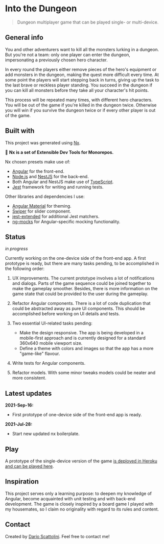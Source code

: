 # Into the Dungeon

> Dungeon multiplayer game that can be played single- or multi-device.

## General info

You and other adventurers want to kill all the monsters lurking in a dungeon.
But you're not a team: only one player can enter the dungeon, impersonating a
previously chosen hero character.

In every round the players either remove pieces of the hero's equipment or add
monsters in the dungeon, making the quest more difficult every time. At some
point the players will start stepping back in turns, giving up the task to the
last brave or reckless player standing. You succeed in the dungeon if you can
kill all monsters before they take all your character's hit points.

This process will be repeated many times, with different hero characters. You
will be out of the game if you're killed in the dungeon twice. Otherwise you
will win if you survive the dungeon twice or if every other player is out of
the game.

## Built with

This project was generated using [Nx](https://nx.dev).

🔎 **Nx is a set of Extensible Dev Tools for Monorepos.**

Nx chosen presets make use of:

* [Angular](https://angular.io/) for the front-end.
* [Node.js](https://nodejs.org/) and [NestJS](https://nestjs.com/) for the back-end.
* Both Angular and NestJS make use of [TypeScript](https://www.typescriptlang.org/).
* [Jest](https://jestjs.io/) framework for writing and running tests.

Other libraries and dependencies I use:

* [Angular Material](https://material.angular.io/) for theming.
* [Swiper](https://swiperjs.com/) for slider component.
* [jest-extended](https://github.com/jest-community/jest-extended) for additional Jest matchers.
* [ng-mocks](https://ng-mocks.sudo.eu/) for Angular-specific mocking functionality.

## Status

_in progress_

Currently working on the one-device side of the front-end app. A first prototype
is ready, but there are many tasks pending, to be accomplished in the following
order:

1. UX improvements. The current prototype involves a lot of notifications and
dialogs. Parts of the game sequence could be joined together to make the gameplay
smoother. Besides, there is more information on the game state that could be
provided to the user during the gameplay.

2. Refactor Angular components. There is a lot of code duplication that could be
abstracted away as pure UI components. This should be accomplished before working
on UI details and tests.

3. Two essential UI-related tasks pending:

    * Make the design responsive. The app is being developed in a mobile-first
approach and is currently designed for a standard 360x640 mobile viewport size.
    * Define a theme with colors and images so that the app has a more "game-like"
flavour.

4. Write tests for Angular components.

5. Refactor models. With some minor tweaks models could be neater and more
consistent.

## Latest updates

**2021-Sep-16:**

* First prototype of one-device side of the front-end app is ready.

**2021-Jul-28:**

* Start new updated nx boilerplate.

## Play

A prototype of the single-device version of the game
[is deployed in Heroku and can be played here](https://into-the-dungeon.herokuapp.com/).

## Inspiration

This project serves only a learning purpose: to deepen my knowledge of Angular,
become acquainted with unit testing and with back-end development.
The game is closely inspired by a board game I played with my housemates, so I
claim no originality with regard to its rules and content.

## Contact

Created by [Darío Scattolini](https://darioscattolini.github.io). Feel free to
contact me!
